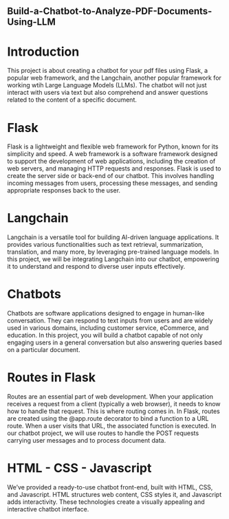 ## Build-a-Chatbot-to-Analyze-PDF-Documents-Using-LLM

# Introduction

This project is about creating a chatbot for your pdf files using Flask, a popular web framework, and the Langchain, another popular framework for working wtih Large Language Models (LLMs). The chatbot will not just interact with users via text but also comprehend and answer questions related to the content of a specific document. 

# Flask

Flask is a lightweight and flexible web framework for Python, known for its simplicity and speed. A web framework is a software framework designed to support the development of web applications, including the creation of web servers, and managing HTTP requests and responses. Flask is used to create the server side or back-end of our chatbot. This involves handling incoming messages from users, processing these messages, and sending appropriate responses back to the user.

# Langchain

Langchain is a versatile tool for building AI-driven language applications. It provides various functionalities such as text retrieval, summarization, translation, and many more, by leveraging pre-trained language models. In this project, we will be integrating Langchain into our chatbot, empowering it to understand and respond to diverse user inputs effectively.

# Chatbots

Chatbots are software applications designed to engage in human-like conversation. They can respond to text inputs from users and are widely used in various domains, including customer service, eCommerce, and education. In this project, you will build a chatbot capable of not only engaging users in a general conversation but also answering queries based on a particular document.

# Routes in Flask

Routes are an essential part of web development. When your application receives a request from a client (typically a web browser), it needs to know how to handle that request. This is where routing comes in.
In Flask, routes are created using the @app.route decorator to bind a function to a URL route. When a user visits that URL, the associated function is executed. In our chatbot project, we will use routes to handle the POST requests carrying user messages and to process document data.

# HTML - CSS - Javascript

We’ve provided a ready-to-use chatbot front-end, built with HTML, CSS, and Javascript. HTML structures web content, CSS styles it, and Javascript adds interactivity. These technologies create a visually appealing and interactive chatbot interface.

